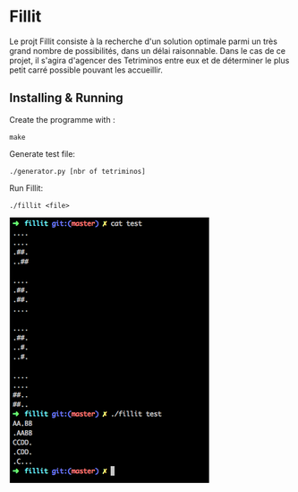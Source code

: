 # Fillit

Le projt Fillit consiste à la recherche d'un solution optimale parmi un très grand nombre de possibilités, dans un délai raisonnable. Dans le cas de ce projet, il s'agira d'agencer des Tetriminos entre eux et de déterminer le plus petit carré possible pouvant les accueillir.

## Installing & Running

Create the programme with :

	make

Generate test file:

	./generator.py [nbr of tetriminos]

Run Fillit:

	./fillit <file>

![fillit](https://github.com/Koumaran/Algorithme/blob/master/fillit/Fillit%20Shoot.png)